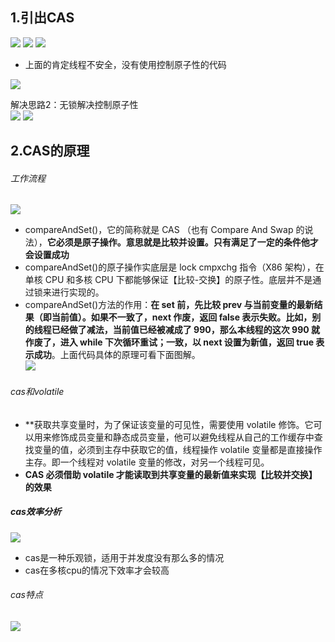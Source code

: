 ## 1.引出CAS
![](assets/01CAS/file-20250913170226612.png)
![](assets/01CAS/file-20250913170249334.png)
![](assets/01CAS/file-20250913170413490.png)
* 上面的肯定线程不安全，没有使用控制原子性的代码

![](assets/01CAS/file-20250913170511262.png)

解决思路2：无锁解决控制原子性   
![](assets/01CAS/file-20250913170920794.png)
![](assets/01CAS/file-20250913170934531.png)



## 2.CAS的原理
###### 工作流程
![](assets/01CAS/file-20250914180455103.png)
* compareAndSet()，它的简称就是 CAS （也有 Compare And Swap 的说法），**它必须是原子操作。意思就是比较并设置。只有满足了一定的条件他才会设置成功**
* compareAndSet()的原子操作实底层是 lock cmpxchg 指令（X86 架构），在单核 CPU 和多核 CPU 下都能够保证【比较-交换】的原子性。底层并不是通过锁来进行实现的。
* compareAndSet()方法的作用：**在 set 前，先比较 prev 与当前变量的最新结果（即当前值）。如果不一致了，next 作废，返回 false 表示失败。比如，别的线程已经做了减法，当前值已经被减成了 990，那么本线程的这次 990 就作废了，进入 while 下次循环重试；一致，以 next 设置为新值，返回 true 表示成功**。上面代码具体的原理可看下面图解。  
	![](assets/01CAS/file-20250914180622626.png)

###### cas和volatile
* **获取共享变量时，为了保证该变量的可见性，需要使用 volatile 修饰。它可以用来修饰成员变量和静态成员变量，他可以避免线程从自己的工作缓存中查找变量的值，必须到主存中获取它的值，线程操作 volatile 变量都是直接操作主存。即一个线程对 volatile 变量的修改，对另一个线程可见。
* **CAS 必须借助 volatile 才能读取到共享变量的最新值来实现【比较并交换】的效果**


##### cas效率分析
![](assets/01CAS/file-20250914181320563.png)
* cas是一种乐观锁，适用于并发度没有那么多的情况
* cas在多核cpu的情况下效率才会较高

###### cas特点
![](assets/01CAS/file-20250914181604167.png)


